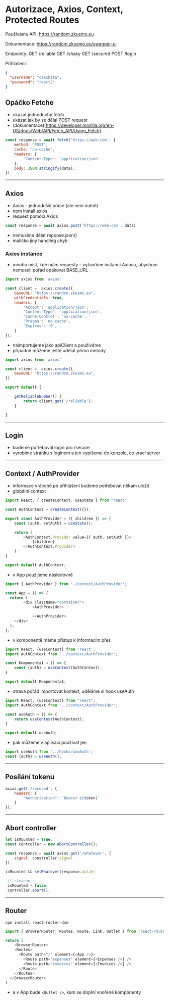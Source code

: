 # Autorizace, Axios, Context, Protected Routes

Používáme API:
https://random.zkusmo.eu

Dokumentace:
https://random.zkusmo.eu/swagger-ui

Endpointy:
GET /reliable
GET /shaky
GET /secured
POST /login

Přihlášení:
```json
{
  "username": "czechita",
  "password": "react2"
}
```

## Opáčko Fetche

- ukázat jednoduchý fetch
- ukázat jak by se dělal POST request
- (dokumentace)[https://developer.mozilla.org/en-US/docs/Web/API/Fetch_API/Using_Fetch]

```js
const response = await fetch('https://web.com', {
	method: 'POST',
	cache: 'no-cache',
	headers: {
		'Content-Type': 'application/json'
	},
	body: JSON.stringify(data),
})
```

---

## Axios
- Axios - jednodušší práce (ale není nutné)
- npm install axios
- request pomocí Axios

```js
const response = await axios.post('https://web.com', data)
```

- nemusíme dělat reponse.json()
- maličko jiný handling chyb

### Axios instance

- mnoho míst, kde mám requesty - vytvoříme instanci Axiosu, abychom nemuseli pořád opakovat BASE_URL

```js
import axios from 'axios'

const client =  axios.create({
	baseURL: "https://random.zkusmo.eu",
	withCredentials: true,
	headers: {
		'Accept': 'application/json',
		'Content-Type': 'application/json',
		'Cache-Control': 'no-cache',
		'Pragma': 'no-cache',
		'Expires': '0',
	}
});
```

- naimportujeme jako apiClient a používáme
- případně můžeme ještě udělat přímo metody

```js
import axios from 'axios'

const client =  axios.create({
	baseURL: "https://random.zkusmo.eu",
})

export default {

	getReliableNumber() {
		return client.get('/reliable');
	}

}
```

---

## Login

- budeme potřeboval login pro /secure
- vyrobíme stránku s loginem a jen vypíšeme do konzole, co vrací server

---

## Context / AuthProvider

- informace vrácené po přihlášení budeme potřebovat někam uložit
- globální context

```js
import React, { createContext, useState } from "react";

const AuthContext = createContext({});

export const AuthProvider = ({ children }) => {
	const [auth, setAuth] = useState();

	return (
		<AuthContext.Provider value={{ auth, setAuth }}>
			{children}
		</AuthContext.Provider>
	)
}

export default AuthContext;
```

- v App použijeme následovně

```js
import { AuthProvider } from './context/AuthProvider';

const App = () => {
  return (
		<div className="container">
			<AuthProvider>

			</AuthProvider>
    </div>
  );
};
```

- v komponentě máme přístup k informacím přes

```js
import React, {useContext} from 'react';
import AuthContext from '../context/AuthProvider';

const Komponenta1 = () => {
	const {auth} = useContext(AuthContext);
}

export default Komponenta1;
```

- otrava pořád importovat kontext, uděláme si hook useAuth

```js
import React, {useContext} from "react";
import AuthContext from '../context/AuthProvider';

const useAuth = () => {
	return useContext(AuthContext);
}

export default useAuth;
```

- pak můžeme v aplikaci používat jen

```js
import useAuth from '../hooks/useAuth';
const {auth} = useAuth();
```

---

## Posílání tokenu

```js
axios.get('/secured', {
	headers: {
		"Authorization": `Bearer ${token}`
	}
});
```


---

## Abort controller

```js
let isMounted = true;
const controller = new AbortController();

const response = await axios.get('/whatever', {
	signal: constroller.signal
})

isMounted && setWhatever(response.data);

 // cleanup
 isMounted = false;
 controller.abort();
```


---

## Router

```shell
npm install react-router-dom
```

```js
import { BrowserRouter, Routes, Route, Link, Outlet } from 'react-router-dom';

return (
	<BrowserRouter>
    <Routes>
      <Route path="/" element={<App />}>
        <Route path="expenses" element={<Expenses />} />
        <Route path="invoices" element={<Invoices />} />
      </Route>
    </Routes>
  </BrowserRouter>
)
```

- a v App bude `<Outlet />`, kam se doplní vnořené komponenty
